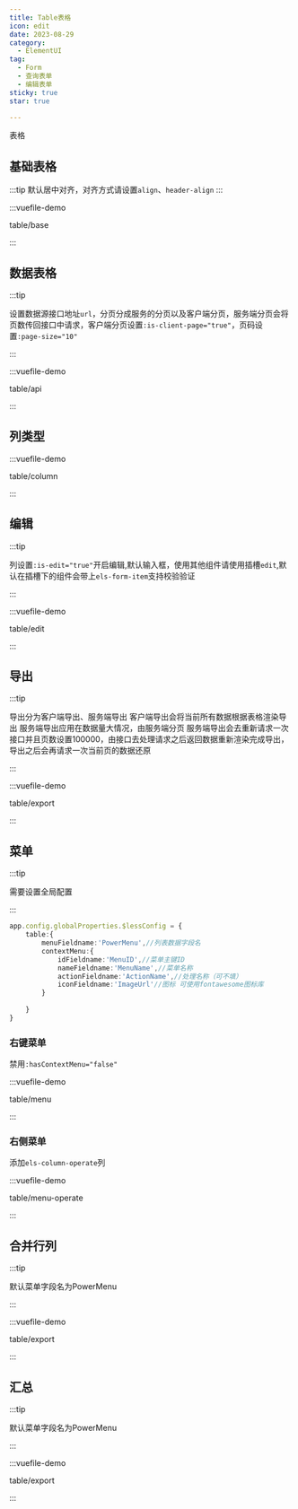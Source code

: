 ```yaml
---
title: Table表格
icon: edit
date: 2023-08-29
category:
  - ElementUI
tag:
  - Form
  - 查询表单
  - 编辑表单
sticky: true
star: true

---
```


表格




## 基础表格

:::tip
默认居中对齐，对齐方式请设置<code>align</code>、<code>header-align</code>
:::

:::vuefile-demo

table/base

:::

## 数据表格

:::tip

设置数据源接口地址<code>url</code>，分页分成服务的分页以及客户端分页，服务端分页会将页数传回接口中请求，客户端分页设置<code>:is-client-page="true"</code>，页码设置<code>:page-size="10"</code>

:::

:::vuefile-demo

table/api

:::

## 列类型



:::vuefile-demo

table/column

:::


## 编辑

:::tip

列设置<code>:is-edit="true"</code>开启编辑,默认输入框，使用其他组件请使用插槽<code>edit</code>,默认在插槽下的组件会带上<code>els-form-item</code>支持校验验证

:::

:::vuefile-demo

table/edit

:::

## 导出

:::tip

导出分为客户端导出、服务端导出
客户端导出会将当前所有数据根据表格渲染导出
服务端导出应用在数据量大情况，由服务端分页
服务端导出会去重新请求一次接口并且页数设置100000，由接口去处理请求之后返回数据重新渲染完成导出，导出之后会再请求一次当前页的数据还原

:::

:::vuefile-demo

table/export

:::

## 菜单

:::tip

需要设置全局配置

:::

```ts
app.config.globalProperties.$lessConfig = {
    table:{
        menuFieldname:'PowerMenu',//列表数据字段名
        contextMenu:{
            idFieldname:'MenuID',//菜单主键ID
            nameFieldname:'MenuName',//菜单名称
            actionFieldname:'ActionName',//处理名称（可不填）
            iconFieldname:'ImageUrl'//图标 可使用fontawesome图标库
        }
        
    }
}
```
### 右键菜单

禁用<code>:hasContextMenu="false"</code>

:::vuefile-demo

table/menu

:::

### 右侧菜单 

添加<code>els-column-operate</code>列

:::vuefile-demo

table/menu-operate

:::


## 合并行列

:::tip

默认菜单字段名为PowerMenu

:::

:::vuefile-demo

table/export

:::

## 汇总

:::tip

默认菜单字段名为PowerMenu

:::

:::vuefile-demo

table/export

:::